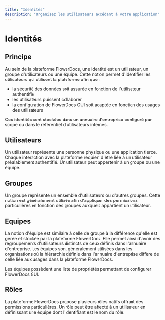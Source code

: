 ```yaml
---
title: "Identités"
description: "Organisez les utilisateurs accédant à votre application"
---
```


# Identités

## Principe

Au sein de la plateforme FlowerDocs, une identité est un utilisateur, un groupe d'utilisateurs ou une équipe. 
Cette notion permet d'identifier les utilisateurs qui utilisent la plateforme afin que : 

* la sécurité des données soit assurée en fonction de l'utilisateur authentifié
* les utilisateurs puissent collaborer
* la configuration de FlowerDocs GUI soit adaptée en fonction des usages des utilisateurs

Ces identités sont stockées dans un annuaire d'entreprise configuré par scope ou dans le référentiel d'utilisateurs internes.

## Utilisateurs

Un utilisateur représente une personne physique ou une application tierce. Chaque interaction avec la plateforme requiert d'être liée à un utilisateur préalablement authentifié. Un utilisateur peut appertenir à un groupe ou une équipe.

## Groupes

Un groupe représente un ensemble d'utilisateurs ou d'autres groupes.
Cette notion est généralement utilisée afin d'appliquer des permissions particulières en fonction des groupes auxquels appartient un utilisateur.

## Equipes

La notion d'équipe est similaire à celle de groupe à la différence qu'elle est gérée et stockée par la plateforme FlowerDocs.
Elle permet ainsi d'avoir des regroupements d'utilisateurs distincts de ceux définis dans l'annuaire d'entreprise. Les équipes sont généralement utilisées dans les organisations où la hiérarchie définie dans l'annuaire d'entreprise diffère de celle liée aux usages dans la plateforme FlowerDocs.

Les équipes possèdent une liste de propriétés permettant de configurer FlowerDocs GUI.

## Rôles

La plateforme FlowerDocs propose plusieurs rôles natifs offrant des permissions particulières. Un rôle peut être affecté à un utilisateur en définissant une équipe dont l'identifiant est le nom du rôle.